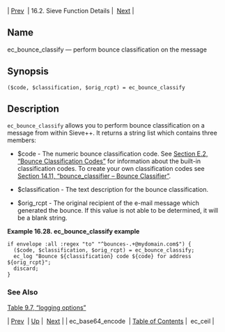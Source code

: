 | [Prev](sieve.ref.ec_base64_encode)  | 16.2. Sieve Function Details |  [Next](sieve.ref.ec_ceil.php) |

<a name="sieve.ref.ec_bounce_classify"></a>
## Name

ec_bounce_classify — perform bounce classification on the message

## Synopsis

`($code, $classification, $orig_rcpt) = ec_bounce_classify`

<a name="idp29217168"></a>
## Description

`ec_bounce_classify` allows you to perform bounce classification on a message from within Sieve++. It returns a string list which contains three members:

*   $code - The numeric bounce classification code. See [Section E.2, “Bounce Classification Codes”](bounce_logger.classification.codes "E.2. Bounce Classification Codes") for information about the built-in classification codes. To create your own classification codes see [Section 14.11, “bounce_classifier – Bounce Classifier”](modules.bounce_classifier.php "14.11. bounce_classifier – Bounce Classifier").

*   $classification - The text description for the bounce classification.

*   $orig_rcpt - The original recipient of the e-mail message which generated the bounce. If this value is not able to be determined, it will be a blank string.

<a name="example.ec_bounce_classify"></a>

**Example 16.28. ec_bounce_classify example**

```
if envelope :all :regex "to" "^bounces-.+@mydomain.com$") {
  ($code, $classification, $orig_rcpt) = ec_bounce_classify;
  ec_log "Bounce ${classification} code ${code} for address ${orig_rcpt}";
  discard;
}
```

<a name="idp29226144"></a>
### See Also

[Table 9.7, “logging options”](options-summary#logging-options-table "Table 9.7. logging options")

| [Prev](sieve.ref.ec_base64_encode)  | [Up](sieve.ref.files.php) |  [Next](sieve.ref.ec_ceil.php) |
| ec_base64_encode  | [Table of Contents](index) |  ec_ceil |
